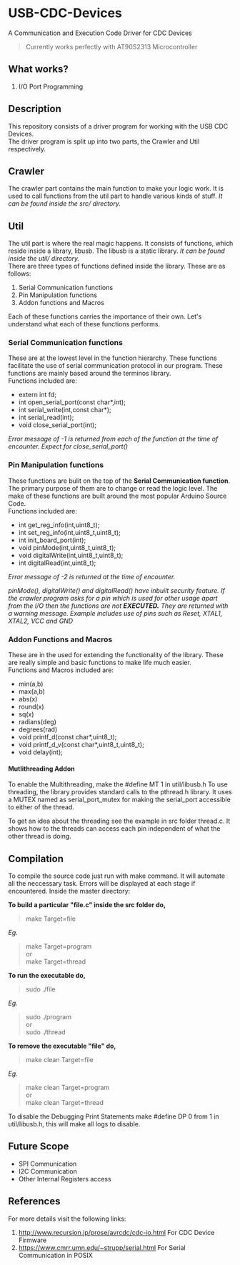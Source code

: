 # USB-CDC-Devices
A Communication and Execution Code Driver for CDC Devices  
> Currently works perfectly with AT90S2313 Microcontroller

## What works?
 1. I/O Port Programming  
## Description
This repository consists of a driver program for working with the USB CDC Devices.  
The driver program is split up into two parts, the Crawler and Util respectively.
## Crawler
The crawler part contains the main function to make your logic work. It is used to call functions from the util part to handle various kinds of stuff. *It can be found inside the src/ directory.*
## Util
The util part is where the real magic happens. It consists of functions, which reside inside a library, libusb. The libusb is a static library. *It can be found inside the util/ directory.*   
There are three types of functions defined inside the library. These are as follows:
 1. Serial Communication functions
 2. Pin Manipulation functions
 3. Addon functions and Macros  
 
Each of these functions carries the importance of their own. Let's understand what each of these functions performs.
### Serial Communication functions
These are at the lowest level in the function hierarchy. These functions facilitate the use of serial communication protocol in our program. These functions are mainly based around the terminos library.  
Functions included are:
- extern int fd;
- int open_serial_port(const char*,int);
- int serial_write(int,const char*);
- int serial_read(int);
- void close_serial_port(int);

*Error message of -1 is returned from each of the function at the time of encounter. Expect for close_serial_port()*

### Pin Manipulation functions
These functions are bulit on the top of the **Serial Communication function**. The primary purpose of them are to change or read the logic level. The make of these functions are built around the most popular Arduino Source Code.  
Functions included are:
- int get_reg_info(int,uint8_t);
- int set_reg_info(int,uint8_t,uint8_t);
- int init_board_port(int);
- void pinMode(int,uint8_t,uint8_t);
- void digitalWrite(int,uint8_t,uint8_t);
- int digitalRead(int,uint8_t);  

*Error message of -2 is returned at the time of encounter.*  

*pinMode(), digitalWrite() and digitalRead() have inbuilt security feature. If the crawler program asks for a pin which is used for other usage apart from the I/O then the functions are not* ***EXECUTED.*** *They are returned with a warning message. Example includes use of pins such as Reset, XTAL1, XTAL2, VCC and GND*

### Addon Functions and Macros
These are in the used for extending the functionality of the library. These are really simple and basic functions to make life much easier.  
Functions and Macros included are:  
- min(a,b)
- max(a,b)
- abs(x)
- round(x)     
- sq(x)
- radians(deg) 
- degrees(rad)
- void printf_d(const char*,uint8_t);
- void printf_d_v(const char*,uint8_t,uint8_t);
- void delay(int); 
#### Mutlithreading Addon
To enable the Multithreading, make the #define MT 1 in util/libusb.h
To use threading, the library provides standard calls to the pthread.h library. It uses a MUTEX named as serial_port_mutex for making the serial_port accessible to either of the thread.

To get an idea about the threading see the example in src folder thread.c. It shows how to the threads can access each pin independent of what the other thread is doing.

## Compilation
To compile the source code just run with make command. It will automate all the neccessary task. Errors will be displayed at each stage if encountered. Inside the master directory:  

**To build a particular "file.c" inside the src folder do,**
> make Target=file

*Eg.* 
> make Target=program  
or  
> make Target=thread

**To run the executable do,**
> sudo ./file

*Eg.*
> sudo ./program  
or  
> sudo ./thread

**To remove the executable "file" do,**  
> make clean Target=file

*Eg.*
> make clean Target=program  
or  
> make clean Target=thread

To disable the Debugging Print Statements make #define DP 0 from 1 in util/libusb.h, this will make all logs to disable.

## Future Scope
- SPI Communication
- I2C Communication
- Other Internal Registers access
## References
For more details visit the following links:
 1. http://www.recursion.jp/prose/avrcdc/cdc-io.html For CDC Device Firmware
 2. https://www.cmrr.umn.edu/~strupp/serial.html For Serial Communication in POSIX
